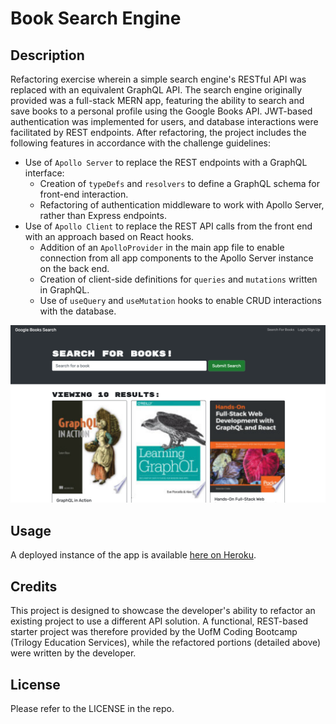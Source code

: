 # Book Search Engine

## Description

Refactoring exercise wherein a simple search engine's RESTful API was replaced with an equivalent GraphQL API. The search engine originally provided was a full-stack MERN app, featuring the ability to search and save books to a personal profile using the Google Books API. JWT-based authentication was implemented for users, and database interactions were facilitated by REST endpoints. After refactoring, the project includes the following features in accordance with the challenge guidelines:
- Use of `Apollo Server` to replace the REST endpoints with a GraphQL interface:
  - Creation of `typeDefs` and `resolvers` to define a GraphQL schema for front-end interaction.
  - Refactoring of authentication middleware to work with Apollo Server, rather than Express endpoints.
- Use of `Apollo Client` to replace the REST API calls from the front end with an approach based on React hooks.
  - Addition of an `ApolloProvider` in the main app file to enable connection from all app components to the Apollo Server instance on the back end.
  - Creation of client-side definitions for `queries` and `mutations` written in GraphQL.
  - Use of `useQuery` and `useMutation` hooks to enable CRUD interactions with the database.

![A screenshot shows an example of the search engine app in use.](./images/readme_screenshot.png)

## Usage

A deployed instance of the app is available [here on Heroku](https://binderb-booksearch.herokuapp.com/).

## Credits

This project is designed to showcase the developer's ability to refactor an existing project to use a different API solution. A functional, REST-based starter project was therefore provided by the UofM Coding Bootcamp (Trilogy Education Services), while the refactored portions (detailed above) were written by the developer.

## License

Please refer to the LICENSE in the repo.